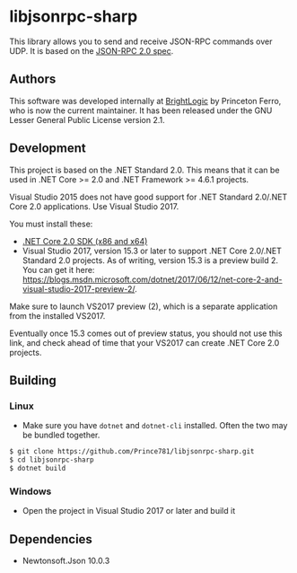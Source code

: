 ﻿libjsonrpc-sharp
================

This library allows you to send and receive JSON-RPC commands over UDP.
It is based on the [JSON-RPC 2.0 spec](http://www.jsonrpc.org/specification).

## Authors

This software was developed internally at [BrightLogic](https://www.brightlogic.com) by Princeton Ferro, who is now the current maintainer. It has been released under the GNU Lesser General Public License version 2.1.

## Development
This project is based on the .NET Standard 2.0. This means that it can be used in .NET Core >= 2.0 and .NET Framework >= 4.6.1 projects.

Visual Studio 2015 does not have good support for .NET Standard 2.0/.NET Core 2.0 applications. Use Visual Studio 2017.

You must install these:
- [.NET Core 2.0 SDK (x86 and x64)](https://github.com/dotnet/cli/tree/release/2.0.0#installers-and-binaries)
- Visual Studio 2017, version 15.3 or later to support .NET Core 2.0/.NET Standard 2.0 projects. As of writing, version 15.3 is a
preview build 2. You can get it here: https://blogs.msdn.microsoft.com/dotnet/2017/06/12/net-core-2-and-visual-studio-2017-preview-2/. 

Make sure to launch VS2017 preview (2), which is a separate application from the installed VS2017.

Eventually once 15.3 comes out of preview status, you should not use this link, and check ahead of time that your VS2017 can create .NET Core 2.0 projects.


## Building

### Linux

- Make sure you have `dotnet` and `dotnet-cli` installed. Often the two may be bundled together.

```bash
$ git clone https://github.com/Prince781/libjsonrpc-sharp.git
$ cd libjsonrpc-sharp
$ dotnet build
```

### Windows

- Open the project in Visual Studio 2017 or later and build it

## Dependencies
- Newtonsoft.Json 10.0.3
